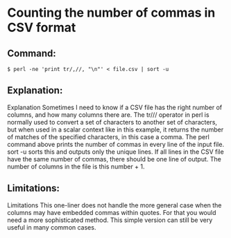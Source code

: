 # Counting the number of commas in CSV format

## Command:
```
$ perl -ne 'print tr/,//, "\n"' < file.csv | sort -u
```

## Explanation:
Explanation
Sometimes I need to know if a CSV file has the right number of columns, and how many columns there are.
The tr/// operator in perl is normally used to convert a set of characters to another set of characters, but when used in a scalar context like in this example, it returns the number of matches of the specified characters, in this case a comma.
The perl command above prints the number of commas in every line of the input file. sort -u sorts this and outputs only the unique lines. If all lines in the CSV file have the same number of commas, there should be one line of output. The number of columns in the file is this number + 1.

## Limitations:
Limitations
This one-liner does not handle the more general case when the columns may have embedded commas within quotes. For that you would need a more sophisticated method. This simple version can still be very useful in many common cases.

